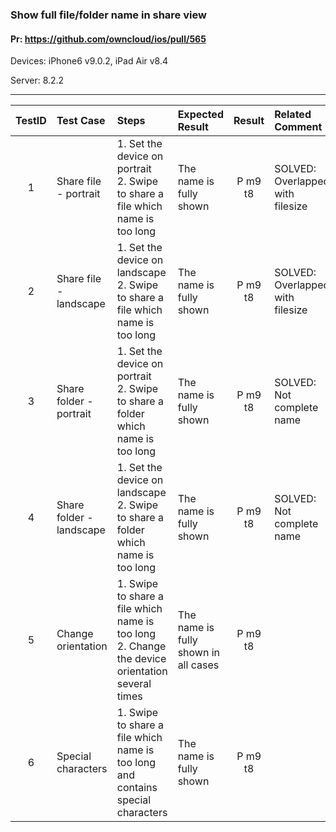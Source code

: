 ###  Show full file/folder name in share view 

#### Pr: https://github.com/owncloud/ios/pull/565 

Devices: iPhone6 v9.0.2, iPad Air v8.4

Server: 8.2.2

---

 
TestID | Test Case | Steps | Expected Result | Result | Related Comment
:------: | :------------- | :------------- | :-------------- | :-----: | :------
| 1 | Share file - portrait  | 1. Set the device on portrait<br> 2. Swipe to share a file which name is too long<br>|  The name is fully shown | P m9 t8 | SOLVED: Overlapped with filesize
| 2 | Share file - landscape  | 1. Set the device on landscape<br> 2. Swipe to share a file which name is too long<br>|  The name is fully shown | P m9 t8 | SOLVED: Overlapped with filesize
| 3 | Share folder - portrait  | 1. Set the device on portrait<br> 2. Swipe to share a folder which name is too long<br>|  The name is fully shown | P m9 t8 | SOLVED: Not complete name
| 4 | Share folder - landscape  | 1. Set the device on landscape<br> 2. Swipe to share a folder which name is too long<br>|  The name is fully shown | P m9 t8 | SOLVED: Not complete name
| 5 | Change orientation  | 1. Swipe to share a file which name is too long <br> 2. Change the device orientation several times|  The name is fully shown in all cases | P m9 t8
| 6 | Special characters  | 1. Swipe to share a file which name is too long and contains special characters <br> |The name is fully shown | P m9 t8